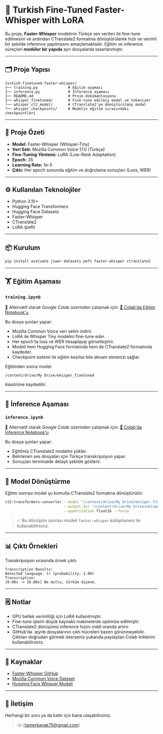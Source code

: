 # 🚀 Turkish Fine-Tuned Faster-Whisper with LoRA

Bu proje, **Faster-Whisper** modelinin Türkçe ses verileri ile fine-tune edilmesini ve ardından CTranslate2 formatına dönüştürülerek hızlı ve verimli bir şekilde inference yapılmasını amaçlamaktadır. Eğitim ve inference süreçleri **modüler bir yapıda** ayrı dosyalarda tasarlanmıştır.

---

## 🗂️ Proje Yapısı

```text
turkish-finetuned-faster-whisper/
├── training.py              # Eğitim aşaması
├── inference.py             # İnference aşaması
├── README.md                # Proje dokümantasyonu
├── whisper_finetuned/       # Fine-tune edilmiş model ve tokenizer
└── whisper_ct2_model/       # CTranslate2'ye dönüştürülmüş model
└── whisper_checkpoints/     # Modelin eğitim sırasındaki checkpointleri
```

---

## 🎯 Proje Özeti

* **Model:** Faster-Whisper (Whisper-Tiny)
* **Veri Seti:** Mozilla Common Voice 17.0 (Türkçe)
* **Fine-Tuning Yöntemi:** LoRA (Low-Rank Adaptation)
* **Epoch:** 35
* **Learning Rate:** 1e-5
* **Çıktı:** Her epoch sonunda eğitim ve doğrulama sonuçları (Loss, WER)

---

## ⚙️ Kullanılan Teknolojiler

* Python 3.10+
* Hugging Face Transformers
* Hugging Face Datasets
* Faster-Whisper
* CTranslate2
* LoRA (peft)

---

## 📦 Kurulum

```bash
pip install evaluate jiwer datasets peft faster-whisper ctranslate2
```

---

## 🏋️ Eğitim Aşaması

### `training.ipynb`
📌 Alternatif olarak Google Colab üzerinden çalışmak için:
[📓 Colab'da Eğitim Notebook'u](https://colab.research.google.com/drive/19GAveEqQ7Ks9l4lkWRUOrGp3Tu0Rjgh8?usp=sharing)

Bu dosya şunları yapar:

* Mozilla Common Voice veri setini indirir.
* LoRA ile Whisper Tiny modelini fine-tune eder.
* Her epoch'ta loss ve WER hesaplayıp görselleştirir.
* Modeli hem Hugging Face formatında hem de CTranslate2 formatında kaydeder.
* Checkpoint sistemi ile eğitim kesilse bile devam etmenizi sağlar.

Eğitimden sonra model:

```text
/content/drive/My Drive/whisper_finetuned
```

klasörüne kaydedilir.

---

## 📝 İnference Aşaması

### `inference.ipynb`
📌 Alternatif olarak Google Colab üzerinden çalışmak için:
[📓 Colab'da İnference Notebook'u](https://colab.research.google.com/drive/1zsoZUOCqH8IcjZH_5HArb2NK2b6Y-T9T?usp=sharing)

Bu dosya şunları yapar:

* Eğitilmiş CTranslate2 modelini yükler.
* Belirlenen ses dosyaları için Türkçe transkripsiyon yapar.
* Sonuçları terminalde detaylı şekilde gösterir.

---

## 🚀 Model Dönüştürme

Eğitim sonrası model şu komutla CTranslate2 formatına dönüştürülür:

```bash
ct2-transformers-converter --model "/content/drive/My Drive/whisper_finetuned" \
                           --output_dir "/content/drive/My Drive/whisper_ct2_model" \
                           --quantization float16 --force
```

> ✅ Bu dönüşüm sonrası modeli `faster-whisper` kütüphanesi ile kullanabilirsiniz.

---

## 📊 Çıktı Örnekleri

Transkripsiyon sırasında örnek çıktı:

```text
Transcription Results:
Detected language: tr (probability: 1.00)
Transcription:
[0.00s -> 16.00s] Ne mutlu, türküm diyene.
```

---

## 🗒️ Notlar

* GPU bellek verimliliği için LoRA kullanılmıştır.
* Fine-tune işlemi düşük kaynaklı makinelerde optimize edilmiştir.
* CTranslate2 dönüşümü inference hızını ciddi oranda artırır.
* GitHub'da .ipynb dosyalarının çıktı hücreleri bazen görünmeyebilir. Çıktıları doğrudan görmek isterseniz yukarıda paylaşılan Colab linklerini kullanabilirsiniz.

---

## 🔗 Kaynaklar

* [Faster-Whisper GitHub](https://github.com/SYSTRAN/faster-whisper)
* [Mozilla Common Voice Dataset](https://huggingface.co/datasets/mozilla-foundation/common_voice_17_0)
* [Hugging Face Whisper Modeli](https://huggingface.co/openai/whisper-tiny)

---

## 📌 İletişim

Herhangi bir soru ya da katkı için bana ulaşabilirsiniz.

> ✉️ \[tamerkanak75@gmail.com]
